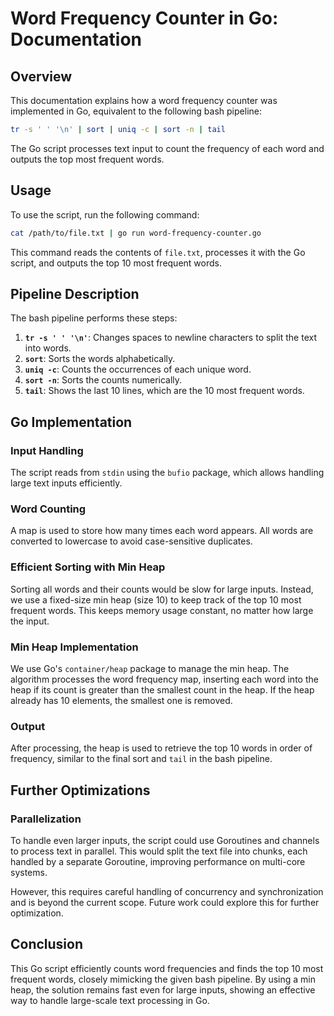 # Word Frequency Counter in Go: Documentation

## Overview

This documentation explains how a word frequency counter was implemented in Go, equivalent to the following bash pipeline:

```bash
tr -s ' ' '\n' | sort | uniq -c | sort -n | tail
```

The Go script processes text input to count the frequency of each word and outputs the top most frequent words.

## Usage

To use the script, run the following command:

```bash
cat /path/to/file.txt | go run word-frequency-counter.go
```

This command reads the contents of `file.txt`, processes it with the Go script, and outputs the top 10 most frequent words.

## Pipeline Description

The bash pipeline performs these steps:

1. **`tr -s ' ' '\n'`**: Changes spaces to newline characters to split the text into words.
2. **`sort`**: Sorts the words alphabetically.
3. **`uniq -c`**: Counts the occurrences of each unique word.
4. **`sort -n`**: Sorts the counts numerically.
5. **`tail`**: Shows the last 10 lines, which are the 10 most frequent words.

## Go Implementation

### Input Handling

The script reads from `stdin` using the `bufio` package, which allows handling large text inputs efficiently.

### Word Counting

A map is used to store how many times each word appears. All words are converted to lowercase to avoid case-sensitive duplicates.

### Efficient Sorting with Min Heap

Sorting all words and their counts would be slow for large inputs. Instead, we use a fixed-size min heap (size 10) to keep track of the top 10 most frequent words. This keeps memory usage constant, no matter how large the input.

### Min Heap Implementation

We use Go's `container/heap` package to manage the min heap. The algorithm processes the word frequency map, inserting each word into the heap if its count is greater than the smallest count in the heap. If the heap already has 10 elements, the smallest one is removed.

### Output

After processing, the heap is used to retrieve the top 10 words in order of frequency, similar to the final sort and `tail` in the bash pipeline.

## Further Optimizations

### Parallelization

To handle even larger inputs, the script could use Goroutines and channels to process text in parallel. This would split the text file into chunks, each handled by a separate Goroutine, improving performance on multi-core systems.

However, this requires careful handling of concurrency and synchronization and is beyond the current scope. Future work could explore this for further optimization.

## Conclusion

This Go script efficiently counts word frequencies and finds the top 10 most frequent words, closely mimicking the given bash pipeline. By using a min heap, the solution remains fast even for large inputs, showing an effective way to handle large-scale text processing in Go.